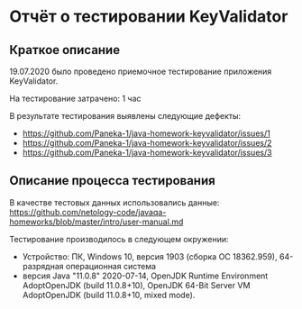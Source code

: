 # Отчёт о тестировании KeyValidator

## Краткое описание

19.07.2020 было проведено приемочное тестирование приложения KeyValidator.

На тестирование затрачено: 1 час

В результате тестирования выявлены следующие дефекты:
* https://github.com/Paneka-1/java-homework-keyvalidator/issues/1
* https://github.com/Paneka-1/java-homework-keyvalidator/issues/2
* https://github.com/Paneka-1/java-homework-keyvalidator/issues/3

## Описание процесса тестирования

В качестве тестовых данных использовались данные:
https://github.com/netology-code/javaqa-homeworks/blob/master/intro/user-manual.md

Тестирование производилось в следующем окружении:
* Устройство: ПК, Windows 10, версия 1903 (сборка ОС 18362.959), 64-разрядная операционная система
* версия Java "11.0.8" 2020-07-14,
OpenJDK Runtime Environment AdoptOpenJDK (build 11.0.8+10),
OpenJDK 64-Bit Server VM AdoptOpenJDK (build 11.0.8+10, mixed mode).

